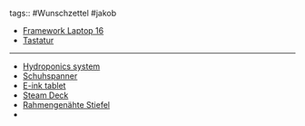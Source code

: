 tags:: #Wunschzettel #jakob

- [Framework Laptop 16](https://frame.work/de/de/products/laptop16-diy-amd-7040)
- [Tastatur](https://www.zsa.io/voyager/buy)

-----------------------------------

- [Hydroponics system](https://northpoint-shop.de/LED-Hydroponisches-Anzuchtsystem-Pflanzenleuchte-Gewaechslampe-22W-1350-Lumen-10-Setzlinge-Hoehenverstellbar-Wasserstandsanzeige)
- [Schuhspanner](https://blumtal.com/products/schuhspanner-fur-herren-und-damen-schuhdehner-aus-zedern-holz?variant=44465087119672)
- [E-ink tablet](https://shop.boox.com/products/gocolor7)
- [Steam Deck](https://store.steampowered.com/steamdeck)
- [Rahmengenähte Stiefel](https://meermin.com/collections/mens-boots/products/514686-autumn-spice-waxy-kudu-e)
- 